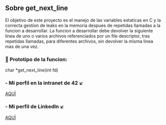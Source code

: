 ## Sobre get_next_line

El objetivo de este proyecto es el manejo de las variables estaticas en C y la correcta gestion de leaks en la memoria despues de repetidas llamadas a la funcion a desarrollar. La funcion a desarrollar debe devolver la siguiente linea de uno o varios archivos referenciados por un file descriptor, tras repetidas llamadas, para diferentes archivos, sin devolver la misma linea mas de una vez.

### 🔹 Prototipo de la funcion:
char	*get_next_line(int fd) 

### - Mi perfil en la intranet de 42 ↙️
[AQUÍ](https://profile.intra.42.fr/users/mgimon-c)

### - Mi perfil de LinkedIn ↙️
[AQUÍ](https://www.linkedin.com/in/mgimon-c/)
